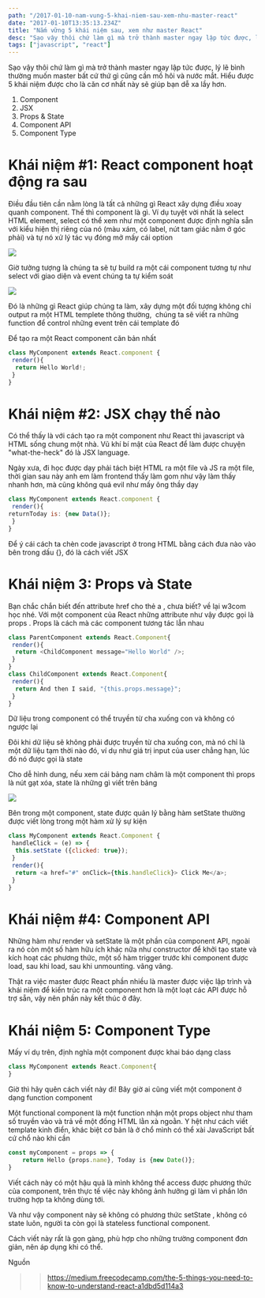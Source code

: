 ```yaml
---
path: "/2017-01-10-nam-vung-5-khai-niem-sau-xem-nhu-master-react"
date: "2017-01-10T13:35:13.234Z"
title: "Nắm vững 5 khái niệm sau, xem như master React"
desc: "Sạo vậy thôi chứ làm gì mà trở thành master ngay lập tức được, lý lẽ bình thường muốn master bất cứ thứ gì cũng cần mồ hôi và nước mắt. Hiểu được 5 khái niệm được cho là căn cơ nhất này sẽ giúp bạn dễ xa lầy hơn."
tags: ["javascript", "react"]
---
```


Sạo vậy thôi chứ làm gì mà trở thành master ngay lập tức được, lý lẽ bình thường muốn master bất cứ thứ gì cũng cần mồ hôi và nước mắt. Hiểu được 5 khái niệm được cho là căn cơ nhất này sẽ giúp bạn dễ xa lầy hơn.

1. Component
2. JSX
3. Props & State
4. Component API
5. Component Type

# Khái niệm #1: React component hoạt động ra sau

Điều đầu tiên cần nằm lòng là tất cả những gì React xây dựng điều xoay quanh component. Thế thì component là gì. Ví dụ tuyệt vời nhất là select HTML element, select có thể xem như một component được định nghĩa sẵn với kiểu hiện thị riêng của nó (màu xám, có label, nút tam giác nằm ở góc phải) và tự nó xử lý tác vụ đóng mở mấy cái option

![](https://img.readitlater.com/i/cdn-images-1.medium.com/max/800/1*dPxDcCmCItzEyQuPpHOS3Q/RS/w704.gif)

Giờ tưởng tượng là chúng ta sẽ tự build ra một cái component tương tự như select với giao diện và event chúng ta tự kiểm soát

![](https://img.readitlater.com/i/cdn-images-1.medium.com/max/800/1*AZ2IbiM4WskvgvIyhq6qPA/RS/w704.gif)

Đó là những gì React giúp chúng ta làm, xây dựng một đối tượng không chỉ output ra một HTML templete thông thường,  chúng ta sẽ viết ra những function để control những event trên cái template đó

Để tạo ra một React component căn bản nhất

```js
class MyComponent extends React.component {
 render(){
  return Hello World!;
 }
}
```

#  Khái niệm #2: JSX chạy thế nào

Có thể thấy là với cách tạo ra một component như React thì javascript và HTML sống chung một nhà. Vũ khí bí mật của React để làm được chuyện "what-the-heck" đó là JSX language.

Ngày xưa, đi học được dạy phải tách biệt HTML ra một file và JS ra một file, thời gian sau này anh em làm frontend thấy làm gom như vậy làm thấy nhanh hơn, mà cũng không quá evil như mấy ông thầy dạy

```js
class MyComponent extends React.component {
 render(){
returnToday is: {new Data()};
 }
}
```

Để ý cái cách ta chèn code javascript ở trong HTML bằng cách đưa nào vào bên trong dấu {}, đó là cách viết JSX

# Khái niệm 3: Props và State

Bạn chắc chắn biết đến attribute href cho thẻ a , chưa biết? về lại w3com học nhé. Với một component của React những attribute như vậy được gọi là props . Props là cách mà các component tương tác lẫn nhau

```js
class ParentComponent extends React.Component{
 render(){
  return <ChildComponent message="Hello World" />;
 }
}
class ChildComponent extends React.Component{
 render(){
  return And then I said, "{this.props.message}";
 }
}
```

Dữ liệu trong component có thể truyền từ cha xuống con và không có ngược lại

Đôi khi dữ liệu sẽ không phải được truyền từ cha xuống con, mà nó chỉ là một dữ liệu tạm thời nào đó, ví dụ như giá trị input của user chẳng hạn, lúc đó nó được gọi là state

Cho dễ hình dung, nếu xem cái bảng nam châm là một component thì props là nút gạt xóa, state là những gì viết trên bảng

![](https://img.readitlater.com/i/cdn-images-1.medium.com/max/1000/1*aYxNrkwkAPwIoGc0-3k_Ug/RS/w704.jpeg)

Bên trong một component, state được quản lý bằng hàm setState thường được viết lòng trong một hàm xử lý sự kiện

```js
class MyComponent extends React.Component {
 handleClick = (e) => {
  this.setState ({clicked: true});
 }
 render(){
  return <a href="#" onClick={this.handleClick}> Click Me</a>;
 }
}
```

# Khái niệm #4: Component API

Những hàm như render và setState là một phần của component API, ngoài ra nó còn một số hàm hữu ích khác nữa như constructor để khởi tạo state và kích hoạt các phương thức, một số hàm trigger trước khi component được load, sau khi load, sau khi unmounting. vâng vâng.

Thật ra việc master được React phần nhiều là master được việc lập trình và khái niệm để kiến trúc ra một component hơn là một loạt các API được hỗ trợ sẵn, vậy nên phần này kết thúc ở đây.

# Khái niệm 5: Component Type

Mấy ví dụ trên, định nghĩa một component được khai báo dạng class

```js
class MyComponent extends React.Component{
}
```

Giờ thì hãy quên cách viết này đi! Bây giờ ai cũng viết một component ở dạng function component

Một functional component là một function nhận một props object như tham số truyền vào và trả về một đống HTML lằn xà ngoằn. Y hệt như cách viết template kinh điển, khác biệt cơ bản là ở chổ mình có thể xài JavaScript bất cứ chổ nào khi cần

```js
const myComponent = props => {
    return Hello {props.name}, Today is {new Date()};
}
```

Viết cách này có một hậu quả là mình không thể access được phương thức của component, trên thực tế việc này không ảnh hưởng gì làm vì phần lớn trường hợp ta không dùng tới.

Và như vậy component này sẽ không có phương thức setState , không có state luôn, người ta còn gọi là stateless functional component.

Cách viết này rất là gọn gàng, phù hợp cho những trường component đơn giản, nên áp dụng khi có thể.

Nguồn

>> https://medium.freecodecamp.com/the-5-things-you-need-to-know-to-understand-react-a1dbd5d114a3